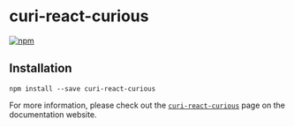 # curi-react-curious

[![npm][badge]][npm-link]

[badge]: https://img.shields.io/npm/v/curi-react-curious.svg
[npm-link]: https://npmjs.com/package/curi-react-curious

## Installation

```
npm install --save curi-react-curious
```

For more information, please check out the [`curi-react-curious`](https://pshrmn.github.io/curi/packages/curi-react-curious) page on the documentation website.
